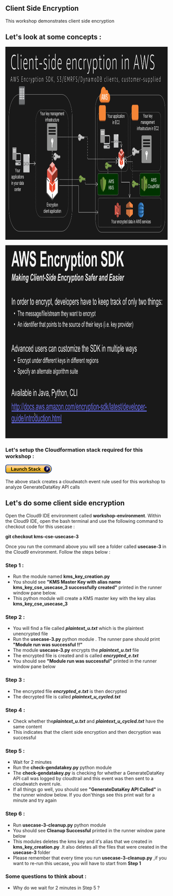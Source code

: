 ## Client Side Encryption

This workshop demonstrates client side encryption 

## Let's look at some concepts :

<a><img src="images/client-side-encryption.png" width="800" height="600"></a><br>

<a><img src="images/client-side-encryption-sdk.png" width="800" height="600"></a><br>

### Let's setup the Cloudformation stack required for this workshop :

[![Deploy Client Side Encryption CloudFormation Stack](images/cloudformation-launch-stack.png)](https://console.aws.amazon.com/cloudformation/home?#/stacks/new?stackName=data-protection-cse&templateURL=https://s3.amazonaws.com/crypto-workshop-dont-delete/template-cse.yaml)

The above stack creates a cloudwatch event rule used for this workshop to analyze GenerateDataKey API calls

## Let's do some client side encryption

Open the Cloud9 IDE environment called **workshop-environment**. Within the Cloud9 IDE, open the bash terminal and use the following command to checkout code for this usecase :

**git checkout kms-cse-usecase-3**

Once you run the command above you will see a folder called **usecase-3** in the Cloud9 environment. Follow the steps below :

### Step 1 :

* Run the module named **kms_key_creation.py**
* You should see **"KMS Master Key with alias name kms_key_cse_usecase_3 successfully created"** printed
  in the runner window pane below.
* This python module will create a KMS master key with the key alias **kms_key_cse_usecase_3** 

### Step 2 :

* You will find a file called ***plaintext_u.txt*** which is the plaintext unencrypted file
* Run the **usecase-3.py** python module . The runner pane should print **"Module run was successful !!"**
* The module **usecase-3.py** encrypts the ***plaintext_u.txt*** file
* The encrypted file is created and is called ***encrypted_e.txt***
* You should see **"Module run was successful"** printed in the runner window pane below

### Step 3 :

* The encrypted file ***encrypted_e.txt*** is then decrypted 
* The decrypted file is called ***plaintext_u_cycled.txt***

### Step 4 :

* Check whether the***plaintext_u.txt*** and ***plaintext_u_cycled.txt*** have the same content
* This indicates that the client side encryption and then decryption was successful

### Step 5 :

* Wait for 2 minutes
* Run the **check-gendatakey.py** python module
* The **check-gendatakey.py** is checking for whether a GenerateDataKey API call was logged by cloudtrail
  and this event was then sent to a cloudwatch event rule.
* If all things go well, you should see **"GenerateDataKey API Called"** in the runner window below. If you don'things
  see this print wait for a minute and try again

### Step 6 :

* Run **usecase-3-cleanup.py** python module 
* You should see **Cleanup Successful** printed in the runner window pane below
* This modules deletes the kms key and it's alias that we created in **kms_key_creation.py**
  .It also deletes all the files that were created in the **usecase-3** folder
* Please remember that every time you run **usecase-3-cleanup.py** ,if you want to re-run this uecase,
  you will have to start from **Step 1**

### Some questions to think about :

* Why do we wait for 2 minutes in Step 5 ?
